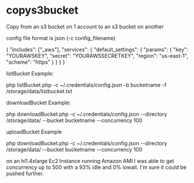 copys3bucket
============

Copy from an s3 bucket on 1 account to an s3 bucket on another

config file format is json (-c config_filename) 

{
  "includes": ["_aws"],
  "services": {
      "default_settings": {
          "params": {
              "key": "YOURAWSKEY",
              "secret": "YOURAWSSECRETKEY",
              "region": "us-east-1",
              "scheme": "https"
          }
      }
  }
}


listBucket Example:

php listBucket.php -c ~/.credentials/config.json -b bucketname -f /storage/data/listbucket.txt


downloadBucket Example:

php downloadBucket.php -c ~/.credentials/config.json --directory /storage/data/ --bucket bucketname --concurrency 100 

uploadBucket Example

php downloadBucket.php -c ~/.credentials/config.json --directory /storage/data/ --bucket bucketname --concurrency 100 


on an hi1.4xlarge Ec2 Instance running Amazon AMI I was able to get concurrency up to 500 with a 93% idle and 0% iowait. I'm sure it could be pushed further.
